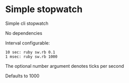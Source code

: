 # Simple stopwatch

Simple cli stopwatch

No dependencies

Interval configurable:

```
10 sec: ruby sw.rb 0.1
1 msec: ruby sw.rb 1000
```

The optional number argument denotes ticks per second

Defaults to 1000
